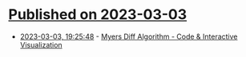 # [Published on 2023-03-03](index.md)

* [2023-03-03, 19:25:48](https://lobste.rs/s/3qvz70/myers_diff_algorithm_code_interactive) - [Myers Diff Algorithm - Code & Interactive Visualization](https://blog.robertelder.org/diff-algorithm/)
